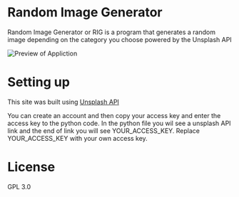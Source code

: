 # Random Image Generator
Random Image Generator or RIG is a program that generates a random image depending on the category you choose powered by the Unsplash API

![Preview of Appliction](https://ibb.co/yNTZXDh)

# Setting up
This site was built using [Unsplash API](https://unsplash.com/developers)

You can create an account and then copy your access key and enter the access key to the python code. In the python file you wil see a unsplash API link and the end of link you will see YOUR_ACCESS_KEY. Replace YOUR_ACCESS_KEY with your own access key.

# License 
GPL 3.0
